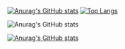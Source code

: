 [![Anurag's GitHub stats](https://github-readme-stats.vercel.app/api?username=genjose12345)](https://github.com/anuraghazra/github-readme-stats)
[![Top Langs](https://github-readme-stats.vercel.app/api/top-langs/?username=genjose12345)](https://github.com/anuraghazra/github-readme-stats)

![Anurag's GitHub stats](https://github-readme-stats.vercel.app/api?username=genjose12345&show_icons=true&theme=radical)

[![Anurag's GitHub stats](https://github-readme-stats.vercel.app/api?username=genjose12345)](https://github.com/anuraghazra/github-readme-stats)
<!--
**genjose12345/genjose12345** is a ✨ _special_ ✨ repository because its `README.md` (this file) appears on your GitHub profile.

Here are some ideas to get you started:

- 🔭 I’m currently working on ...
- 🌱 I’m currently learning ...
- 👯 I’m looking to collaborate on ...
- 🤔 I’m looking for help with ...
- 💬 Ask me about ...
- 📫 How to reach me: ...
- 😄 Pronouns: ...
- ⚡ Fun fact: ...
-->

